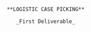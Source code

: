                             
                                **LOGISTIC CASE PICKING**

                                   _First Deliverable_


